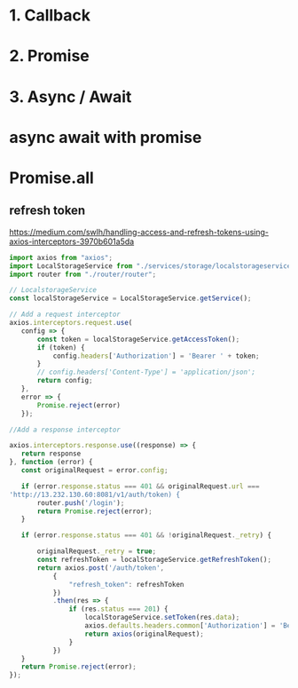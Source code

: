 <script>
    var posts = [
        {title: 'Post One', body: 'This is post one' },
        {title: 'Post two', body: 'This is post two' }
    ]
    function getPosts() {
        setTimeout(()=> {
            let output = '';
            posts.forEach((post, index) => {
                output += `<li>${post.title}</li>`;
            });
            document.body.innerHTML = output;
        },0);
    }
</script>
# 1. Callback
<script>
    function createPost(post, callback) {
        setTimeout(()=> {
            posts.push(post);
            callback();
        },1000);
    }

    createPost({ title: 'Post Three', body: 'This is post three'}, getPosts);
</script>  
# 2. Promise
<script>
    function createPost(post) {
        return new Promise((resolve, reject) => {
            setTimeout(()=> {
                posts.push(post);

                const error = false;
                if(!error) {
                    resolve("123");
                } else {
                    reject('Error Something went wrong');
                }
            },0);
        });
    }
    createPost({ title: 'Post Three', body: 'This is post three'})
    .then(data=> {
        console.log(data);
        getPosts();
    })
    .catch(err => console.log(err));

    function fetchData() {
        return fetch('https://jsonplaceholder.typicode.com/users').then(res => res.json());
    }

    fetchData().then(data => console.log('Promise fetchData', data));
</script>  
# 3. Async / Await
<script>  
    async function init() {
        await createPost({ title: 'Post Three', body: 'This is post three'});
        getPosts();
        console.log('Async / Await');
    }

    init();

    async function fetchUsers() {
        const res = await fetch('https://jsonplaceholder.typicode.com/users');
        console.log('await fetch user' , await res.json());
    }

    fetchUsers();
</script>  
# async await with promise
<script>  
    return new Promise(async (resolve, reject) => {
        try{
            const res = await axios.get(url);
            resolve(res.data)
        }catch(err){

        }
    });
 </script>    
# Promise.all
<script> 
    const promise1 = Promise.resolve('Hello World');
    const promise2 = 10;
    const promise3 = new Promise((resolve, reject) => setTimeout(resolve('Goodbye'), 2000));
    const promise4 = fetch('https://jsonplaceholder.typicode.com/users')
                     .then(res => res.json());
    
    Promise.all([promise1, promise2, promise3, promise4])
    .then(values => console.log(values));
</script>

## refresh token
https://medium.com/swlh/handling-access-and-refresh-tokens-using-axios-interceptors-3970b601a5da
```js
import axios from "axios";
import LocalStorageService from "./services/storage/localstorageservice";
import router from "./router/router";

// LocalstorageService
const localStorageService = LocalStorageService.getService();

// Add a request interceptor
axios.interceptors.request.use(
   config => {
       const token = localStorageService.getAccessToken();
       if (token) {
           config.headers['Authorization'] = 'Bearer ' + token;
       }
       // config.headers['Content-Type'] = 'application/json';
       return config;
   },
   error => {
       Promise.reject(error)
   });

//Add a response interceptor

axios.interceptors.response.use((response) => {
   return response
}, function (error) {
   const originalRequest = error.config;

   if (error.response.status === 401 && originalRequest.url === 
'http://13.232.130.60:8081/v1/auth/token) {
       router.push('/login');
       return Promise.reject(error);
   }

   if (error.response.status === 401 && !originalRequest._retry) {

       originalRequest._retry = true;
       const refreshToken = localStorageService.getRefreshToken();
       return axios.post('/auth/token',
           {
               "refresh_token": refreshToken
           })
           .then(res => {
               if (res.status === 201) {
                   localStorageService.setToken(res.data);
                   axios.defaults.headers.common['Authorization'] = 'Bearer ' + localStorageService.getAccessToken();
                   return axios(originalRequest);
               }
           })
   }
   return Promise.reject(error);
});
```
